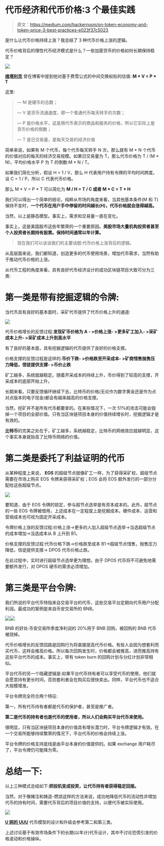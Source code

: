 # 代币经济和代币价格:3 个最佳实践

> 原文：<https://medium.com/hackernoon/on-token-economy-and-token-price-3-best-practices-e023f37c5023>

是什么让代币价格持续上涨？我总结了 3 种代币价格上涨的逻辑。

代币价格背后的理性代币经济模式是什么？一些加密货币的价格如何长期保持稳定？

![](img/e6552836c163192cbaf94ebf2fa0ff46.png)

[**维塔利克**](https://vitalik.ca/general/2017/10/17/moe.html) 曾在博客中提到他对基于费雪公式的中间交换权标的估值: **M * V = P * T**

这里:

> — M 是硬币的总数；
> 
> — V 是货币流通速度，即一个普通代币每天转手的次数；
> 
> — P 是价格水平，这是用代币表示的商品和服务的价格，所以它实际上是货币价格的倒数；
> 
> — T 是日交易量，是每天交易的经济价值

简单来说，如果有 M 个代币，每个代币每天转手 N 次，那么就有 M * N 个代币的价值对应的每天的经济交易规模。如果日交易量为 T，那么代币价格为 T / (M * N)，平均价格水平 P 为 T 的倒数:M * N / T。

如果我们简化分析，假设 H = 1 / V，那么 H 代表用户持有令牌的平均时间跨度。设 C = 1 / P，所以 C 代表代币价格。

那么 M * V = P * T 可以简化为 **M / H = T / C 或者 M * C = T * H**

我们可以得出一个简单的结论，纯粹从市场的角度来看，当其他基本条件(M 和 T)保持不变时，**一个代币在用户手中停留的时间越长(H)，代币价格就会涨得越高。**

当然，以上是静态模型。事实上，需求和交易量一直在变化。

事实上，这是美国股市这些年繁荣的一个重要原因。**美股市场大量机构投资者甚至个人投资者长期持有股票。保持时间通常以年计算。**

> 现在我们可以谈谈我们的主要话题:代币价格上涨背后的逻辑。

从高层面来说，我们都知道，创造更多的代币使用场景，增加代币需求，当然有助于推动代币价格的上涨。

从代币工程的角度来看，具有良好代币经济设计的成功区块链项目大致可分为三类:

# **第一类是带有挖掘逻辑的令牌:**

当代币具有良好的基本面时，采矿代币提供了代币价格上升的通道:

![](img/fa26bfbe5448ea35ebf95de9f428525a.png)

代币价格增长的反馈过程:**发现矿币价格为 A - >价格上涨- >更多矿工加入- >采矿成本上升- >采矿成本上升到高水平**

有了良好的基本面，具有挖掘逻辑的代币提供了良好的价格支撑。

价格支撑的反馈过程是这样的:**币价下跌- >价格跌至开采成本- >矿商惜售抛售压力降低，信徒提供支撑- >币价止跌**

矿工越多，系统就越稳定。随着开采成本的持续上升，币价得到了较高的支撑，开采成本的底部开始上升。

长期来看，只要反馈循环继续下去，比特币的价格(无论作为数字黄金还是作为点对点版本的电子现金)都会有越来越高的价格支撑。

当然，挖矿并不是所有代币都要拿的。在某些情况下，一次 51%的攻击可能会毁掉一个项目的全部价值。只有当区块链项目本身的价值持续增长时，挖掘逻辑才是有效的。

**比特币**的完美之处在于，矿工越多，系统越稳定，比特币的网络效应就越明显，这个事实本身就抬高了比特币网络的价值。

# **第二类是委托了利益证明的代币**

从某种程度上来说， **EOS** 的超级节点就像矿工一样，为了获得采矿权，超级节点需要在市场上购买 EOS 令牌来获得采矿权；EOS 会将 EOS 额外发行的一部分分配给这些超级节点。

![](img/81db0c481e8f19eea24bb5beec612f7b.png)

要知道，由于 EOS 令牌的锁定，参与超节点选举是有资本成本的。此外，超节点的一些 EOS 令牌被借用，上述成本在一定程度上是挖掘成本。硬件成本、运营和营销成本也可视为固定开采成本。

令牌价格上涨的反馈过程:价格上涨->更多的人加入超级节点选举->当选超级节点的成本增加->当选成本从 B 上升到 B1。

价格支撑的反馈过程:代币价格下跌->价格跌至成本 B1->超级节点惜售，抛售压力降低，信徒提供支撑-> DPOS 代币价格止跌。

在此过程中，实时进行超级节点选举更为理想。由于 DPOS 代币将不可避免地需要额外发行，对 DPOS 硬币的需求必须增加。

# **第三类是平台令牌:**

我们所说的平台代币特指来自交易平台的代币，这些交易平台定期向代币用户分配利润。最成功的案例是来自币安交易所的 BNB。

![](img/582b8b2e66622eda8fce03069282991d.png)![](img/9530b2c28cafc142350bba10fc3d625e.png)

BNB 的好处:币安交易所季度净利润的 20%用于 BNB 回购，被回购的 BNB 代币被烧掉。

代币价格增长的反馈回路是回购行为将直接提高代币价格。有些人会因为想套利而买代币，这样会推高价格。所以每次回购发生时，价格都会被推高，进而推高持有这些平台代币的成本。事实上，带有 token burn 的回购计划与分红计划非常相似。

平台代币的另一个隐藏逻辑是:如果平台代币持有者可以享受代币的使用，他们就会愿意持有更长时间，否则套利者会在购买后很快卖出。同样，平台代币也不适合大规模增发。

平台令牌完全符合两个特征:

第一，所有代币持有者都是代币的保护者，甚至是推广者。

**第二是代币的持有者也是代币的使用者，所以人们会购买平台代币来使用。**

很明显，只有当区块链项目本身的价值具有增长潜力时，平台令牌逻辑才有效。在一个交易所能够持续繁荣的情况下，平台代币的价格会持续上涨。

平台令牌的价格支持底线是由平台本身的价值提供的。如果 exchange 用户耗尽了，平台令牌仍可能降为零。

# **总结一下:**

以上三种模式总结如下:**把投机变成投资，让代币持有者获得稳定回报。**

当然，对于像赌注和铸造-燃烧这样的方法来说，成功地降低代币的流动性并增加代币的持有时间，需要代币背后的项目价值的支持，以便代币被实际使用。

![](img/b1f7e2413df154d884d979491524ed1a.png)

[**U 网的 UUU**](https://u.network/) 代币模型的设计和升级会参考第二和第三类。

上述讨论基于有效市场条件下的长期(以年计)代币设计，其中不讨论恐慌引发的价格波动和价格操纵。